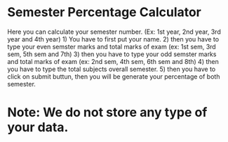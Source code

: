 # Semester Percentage Calculator
Here you can calculate your semester number. (Ex: 1st year, 2nd year, 3rd year and 4th year)
    1) You have to first put your name.
    2) then you have to type your even semster marks and total marks of exam (ex: 1st sem, 3rd sem, 5th sem and 7th)
    3) then you have to type your odd semster marks and total marks of exam (ex: 2nd sem, 4th sem, 6th sem and 8th)
    4) then you have to type the total subjects overall semester.
    5) then you have to click on submit buttun, then you will be generate your percentage of both semester.


# Note: We do not store any type of your data.

